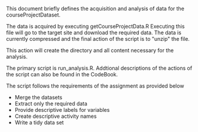This document briefly defines the acquisition and analysis of data for the courseProjectDataset.

The data is acquired by executing getCourseProjectData.R
Executing this file will go to the target site and download the required data. The data is currently compressed and the final action of the script is to "unzip" the file.

This action will create the directory and all content necessary for the analysis.

The primary script is run_analysis.R. Addtional descriptions of the actions of the script can also be found in the CodeBook.

The script follows the requirements of the assignment as provided below

- Merge the datasets
- Extract only the required data
- Provide descriptive labels for variables
- Create descriptive activity names
- Write a tidy data set


